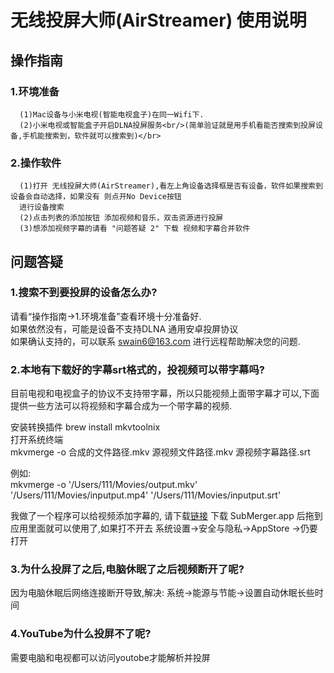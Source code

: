 # 无线投屏大师(AirStreamer) 使用说明

## 操作指南

### 1.环境准备
      (1)Mac设备与小米电视(智能电视盒子)在同一Wifi下.
      (2)小米电视或智能盒子开启DLNA投屏服务<br/>(简单验证就是用手机看能否搜索到投屏设备,手机能搜索到，软件就可以搜索到)</br>

### 2.操作软件
      (1)打开 无线投屏大师(AirStreamer),看左上角设备选择框是否有设备，软件如果搜索到设备会自动选择，如果没有 则点开No Device按钮
      进行设备搜索
      (2)点击列表的添加按钮 添加视频和音乐，双击资源进行投屏
      (3)想添加视频字幕的请看 "问题答疑 2" 下载 视频和字幕合并软件

## 问题答疑

### 1.搜索不到要投屏的设备怎么办?
   请看“操作指南->1.环境准备”查看环境十分准备好.<br>
   如果依然没有，可能是设备不支持DLNA 通用安卓投屏协议<br>
   如果确认支持的，可以联系 swain6@163.com 进行远程帮助解决您的问题.<br>

### 2.本地有下载好的字幕srt格式的，投视频可以带字幕吗? 

   目前电视和电视盒子的协议不支持带字幕，所以只能视频上面带字幕才可以,下面提供一些方法可以将视频和字幕合成为一个带字幕的视频.<br>

   安装转换插件 brew install mkvtoolnix<br>
   打开系统终端 <br>
   mkvmerge -o 合成的文件路径.mkv 源视频文件路径.mkv 源视频字幕路径.srt<br>

   例如:<br>
   mkvmerge -o '/Users/111/Movies/output.mkv' '/Users/111/Movies/inputput.mp4' '/Users/111/Movies/inputput.srt'<br>

   我做了一个程序可以给视频添加字幕的, 请下载[链接](https://pan.baidu.com/s/1h3eIDMnB0AxlJm1u9DXr3Q)
   下载 SubMerger.app 后拖到 应用里面就可以使用了,如果打不开去 系统设置->安全与隐私->AppStore ->仍要打开
### 3.为什么投屏了之后,电脑休眠了之后视频断开了呢?
   因为电脑休眠后网络连接断开导致,解决: 系统->能源与节能->设置自动休眠长些时间

### 4.YouTube为什么投屏不了呢?
   需要电脑和电视都可以访问youtobe才能解析并投屏


